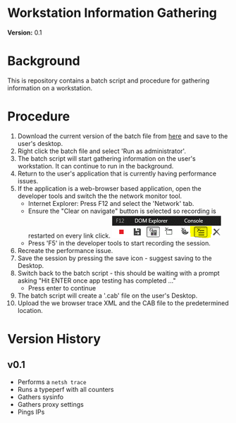 # Workstation Information Gathering

 **Version:** 0.1

# Background

This is repository contains a batch script and procedure for gathering information on a workstation.

# Procedure

1. Download the current version of the batch file from [here](https://raw.githubusercontent.com/gregfoletta/WinWorkstationInfo/master/gather_info.bat) and save to the user's desktop.
1. Right click the batch file and select 'Run as administrator'.
1. The batch script will start gathering information on the user's workstation. It can continue to run in the background.
1. Return to the user's application that is currently having performance issues.
1. If the application is a web-browser based application, open the developer tools and switch the the network monitor tool.
    - Internet Explorer: Press F12 and select the 'Network' tab.
    - Ensure the "Clear on navigate" button is selected so recording is restarted on every link click. ![Clear Navigate](images/clear_on_naviagte.gif)
    - Press 'F5' in the developer tools to start recording the session.
1. Recreate the performance issue.
1. Save the session by pressing the save icon - suggest saving to the Desktop.
1. Switch back to the batch script - this should be waiting with a prompt asking "Hit ENTER once app testing has completed ..."
    - Press enter to continue
1. The batch script will create a '.cab' file on the user's Desktop.
1. Upload the we browser trace XML and the CAB file to the predetermined location.

# Version History

## v0.1

- Performs a `netsh trace`
- Runs a typeperf with all counters
- Gathers sysinfo
- Gathers proxy settings
- Pings IPs




